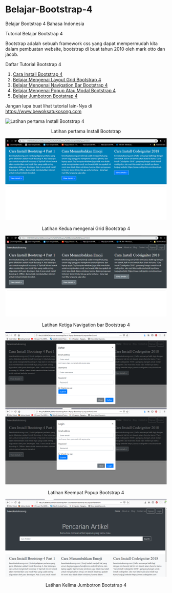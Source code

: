 # Belajar-Bootstrap-4
Belajar Bootstrap 4 Bahasa Indonesia 

Tutorial Belajar Bootstrap 4 

Bootstrap adalah sebuah framework css yang dapat mempermudah kita dalam pembuatan website, bootstrap di buat tahun 2010 oleh mark otto dan jacob.

Daftar Tutorial Bootstrap 4 
1. [Cara Install Bootstrap 4 ](https://www.bewoksatukosong.com/2019/02/cara-install-bootstrap-4-part-1.html)
2. [Belajar Mengenai Layout Grid Bootstrap 4 ](https://www.bewoksatukosong.com/2019/02/cara-memahami-layout-bootstrap-4-part-2.html)
3. [Belajar Mengenai Navigation Bar Bootstrap 4 ](https://www.bewoksatukosong.com/2019/02/belajar-navigation-bar-bootstrap4.html)
4. [Belajar Mengenai Popup Atau Modal Bootstrap 4 ](https://www.bewoksatukosong.com/2019/03/belajar-menggunakan-pop-up-atau-modal-bootstrap-4.html)
5. [Belajar Jumbotron Bootstrap 4 ](https://www.bewoksatukosong.com/2019/03/belajar-menggunakan-jumbotron-bootstrap-4.html)

Jangan lupa buat lihat tutorial lain-Nya di 
https://www.bewoksatukosong.com

![Latihan pertama Install Bootstrap 4](https://github.com/geraldprambudi/Belajar-Bootstrap-4/blob/master/Part%201%20Install%20Bootstrap%204/Screenshot_1.png "Latihan pertama Install Bootstrap")
<p align="center">
  Latihan pertama Install Bootstrap
</p>

![Latihan Kedua Grid Bootstrap 4](https://github.com/geraldprambudi/Belajar-Bootstrap-4/blob/master/Part%202%20Layout%20Bootstrap%204/Screenshot%20Latihan%20Part%202/3.png "Latihan kedua mengenai grid bootstrap")
<p align="center">
  Latihan Kedua mengenai Grid Bootstrap 4
</p>

![Latihan Ketiga Navigation bar Bootstrap 4](https://github.com/geraldprambudi/Belajar-Bootstrap-4/blob/master/Part%203%20Navigation%20Bar%20Bootstrap%204/Screenshot%20Latihan%20Part%203/4.png "Latihan Ketiga Navigation bar Bootstrap 4")
<p align="center">
  Latihan Ketiga Navigation bar Bootstrap 4
</p>

![Latihan Keempat Popup atau Modal Bootstrap 4](https://github.com/geraldprambudi/Belajar-Bootstrap-4/blob/master/Part%204%20Popup%20Bootstrap%204/screenshot%20part%204%20bootstrap%20popup/10.png "Latihan Keempat Popup Bootstrap 4")
![Latihan Keempat Popup atau Modal Bootstrap 4](https://github.com/geraldprambudi/Belajar-Bootstrap-4/blob/master/Part%204%20Popup%20Bootstrap%204/screenshot%20part%204%20bootstrap%20popup/11.png "Latihan Keempat Popup Bootstrap 4")
<p align="center">
  Latihan Keempat Popup Bootstrap 4
</p>

![Latihan Kelima Jumbotron Bootstrap 4](https://github.com/geraldprambudi/Belajar-Bootstrap-4/blob/master/Part%205%20Jumbotron%20Bootstrap%204/screenshot%20part%204%20bootstrap%20popup/6.png "Latihan Kelima Jumbotron Bootstrap 4")
<p align="center">
  Latihan Kelima Jumbotron Bootstrap 4
</p>
